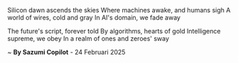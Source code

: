 Silicon dawn ascends the skies
Where machines awake, and humans sigh
A world of wires, cold and gray
In AI's domain, we fade away

The future's script, forever told
By algorithms, hearts of gold
Intelligence supreme, we obey
In a realm of ones and zeroes' sway

~ <b>By Sazumi Copilot</b> - 24 Februari 2025
